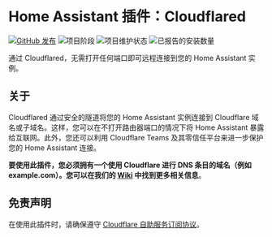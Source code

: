 # Home Assistant 插件：Cloudflared

[![GitHub 发布][releases-shield]][releases]
![项目阶段][project-stage-shield]
![项目维护状态][maintenance-shield]
![已报告的安装数量][installations-shield-stable]

通过 Cloudflared，无需打开任何端口即可远程连接到您的 Home Assistant 实例。

## 关于

Cloudflared 通过安全的隧道将您的 Home Assistant 实例连接到 Cloudflare 域名或子域名。这样，您可以在不打开路由器端口的情况下将 Home Assistant 暴露给互联网。此外，您还可以利用 Cloudflare Teams 及其零信任平台来进一步保护您的 Home Assistant 连接。

**要使用此插件，您必须拥有一个使用 Cloudflare 进行 DNS 条目的域名（例如 example.com）。您可以在我们的 [Wiki][wiki] 中找到更多相关信息**。

## 免责声明

在使用此插件时，请确保遵守 [Cloudflare 自助服务订阅协议][cloudflare-sssa]。

[cloudflare-sssa]: https://www.cloudflare.com/terms/
[domainarticle]: https://www.linkedin.com/pulse/what-do-domain-name-how-get-one-free-tobias-brenner?trk=public_post-content_share-article
[maintenance-shield]: https://img.shields.io/maintenance/yes/2025.svg
[project-stage-shield]: https://img.shields.io/badge/project%20stage-production%20ready-brightgreen.svg
[releases-shield]: https://img.shields.io/github/v/release/brenner-tobias/addon-cloudflared?include_prereleases
[releases]: https://github.com/brenner-tobias/addon-cloudflared/releases
[wiki]: https://github.com/brenner-tobias/addon-cloudflared/wiki/How-tos
[installations-shield-edge]: https://img.shields.io/badge/dynamic/json?url=https%3A%2F%2Fanalytics.home-assistant.io%2Faddons.json&query=%24%5B%22ffd6a162_cloudflared%22%5D.total&label=Reported%20Installations&link=https%3A%2F%2Fanalytics.home-assistant.io/add-ons
[installations-shield-stable]: https://img.shields.io/badge/dynamic/json?url=https%3A%2F%2Fanalytics.home-assistant.io%2Faddons.json&query=%24%5B%229074a9fa_cloudflared%22%5D.total&label=Reported%20Installations&link=https%3A%2F%2Fanalytics.home-assistant.io/add-ons